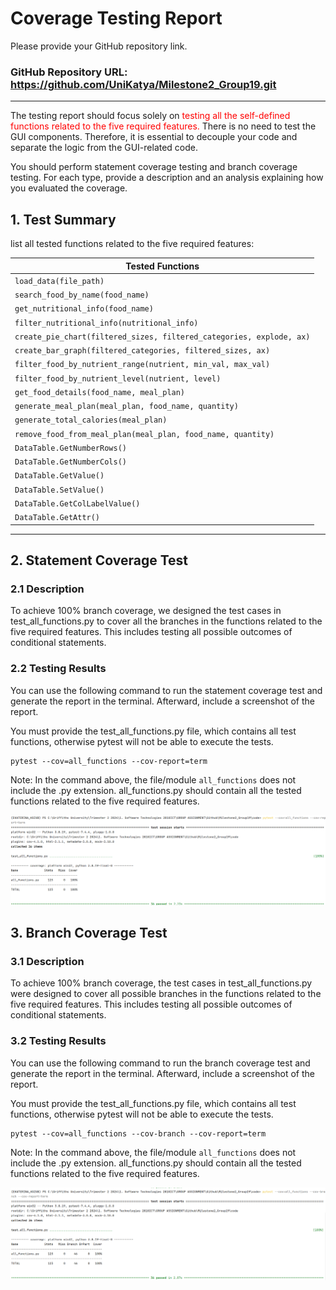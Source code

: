 # Coverage Testing Report

Please provide your GitHub repository link.
### GitHub Repository URL: https://github.com/UniKatya/Milestone2_Group19.git

---

The testing report should focus solely on <span style="color:red"> testing all the self-defined functions related to 
the five required features.</span> There is no need to test the GUI components. Therefore, it is essential to decouple your code and separate the logic from the GUI-related code.

You should perform statement coverage testing and branch coverage testing. For each type, provide a description and an analysis explaining how you evaluated the coverage.

## 1. **Test Summary**
list all tested functions related to the five required features:

| **Tested Functions**                                                 |
|----------------------------------------------------------------------|
| `load_data(file_path)`                                               | 
| `search_food_by_name(food_name)`                                     |
| `get_nutritional_info(food_name)`                                    |
| `filter_nutritional_info(nutritional_info)`                          |
| `create_pie_chart(filtered_sizes, filtered_categories, explode, ax)` |
| `create_bar_graph(filtered_categories, filtered_sizes, ax)`          |
| `filter_food_by_nutrient_range(nutrient, min_val, max_val)`          |
| `filter_food_by_nutrient_level(nutrient, level)`                     |
| `get_food_details(food_name, meal_plan)`                             |
| `generate_meal_plan(meal_plan, food_name, quantity)`                 |
| `generate_total_calories(meal_plan)`                                 |
| `remove_food_from_meal_plan(meal_plan, food_name, quantity)`         |
| `DataTable.GetNumberRows()`                                          |
| `DataTable.GetNumberCols()`                                          |
| `DataTable.GetValue()`                                               |
| `DataTable.SetValue()`                                               |
| `DataTable.GetColLabelValue()`                                       |
| `DataTable.GetAttr()`                                                |

---

## 2. **Statement Coverage Test**

### 2.1 Description

To achieve 100% branch coverage, we designed the test cases in test_all_functions.py to cover all the branches in the functions related to the five required features. This includes testing all possible outcomes of conditional statements.

### 2.2 Testing Results
You can use the following command to run the statement coverage test and generate the report in the terminal. Afterward, include a screenshot of the report. 

You must provide the test_all_functions.py file, which contains all test functions, otherwise pytest will not be able to execute the tests.

```commandline
pytest --cov=all_functions --cov-report=term
```
Note: In the command above, the file/module `all_functions` does not include the .py extension. all_functions.py should contain all the tested functions related to the five required features.

![statement_coverage](./images/statement_coverage.png)

## 3. **Branch Coverage Test**

### 3.1 Description

To achieve 100% branch coverage, the test cases in test_all_functions.py were designed to cover all possible branches in the functions related to the five required features. This includes testing all possible outcomes of conditional statements.

### 3.2 Testing Results
You can use the following command to run the branch coverage test and generate the report in the terminal. Afterward, include a screenshot of the report. 

You must provide the test_all_functions.py file, which contains all test functions, otherwise pytest will not be able to execute the tests.

```commandline
pytest --cov=all_functions --cov-branch --cov-report=term
```
Note: In the command above, the file/module `all_functions` does not include the .py extension. all_functions.py should contain all the tested functions related to the five required features.

![statement_coverage](./images/branch_coverage.png)
